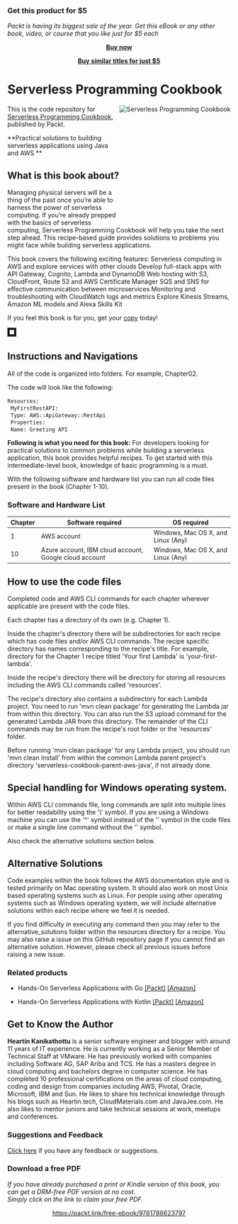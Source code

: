 
### Get this product for $5

<i>Packt is having its biggest sale of the year. Get this eBook or any other book, video, or course that you like just for $5 each</i>


<b><p align='center'>[Buy now](https://packt.link/9781788623797)</p></b>


<b><p align='center'>[Buy similar titles for just $5](https://subscription.packtpub.com/search)</p></b>


# Serverless Programming Cookbook

<a href="https://www.packtpub.com/application-development/serverless-programming-cookbook?utm_source=github&utm_medium=repository&utm_campaign=9781788623797 "><img src="https://d255esdrn735hr.cloudfront.net/sites/default/files/imagecache/ppv4_main_book_cover/9781788623797-%20Copy.png" alt="Serverless Programming Cookbook" height="256px" align="right"></a>

This is the code repository for [Serverless Programming Cookbook](https://www.packtpub.com/application-development/serverless-programming-cookbook?utm_source=github&utm_medium=repository&utm_campaign=9781788623797 ), published by Packt.

**Practical solutions to building serverless applications using Java and AWS	**

## What is this book about?
<span class="sugar_field" id="description">Managing physical servers will be a thing of the past once you’re able to harness the power of serverless computing. If you’re already prepped with the basics of serverless computing, Serverless Programming Cookbook will help you take the next step ahead. This recipe-based guide provides solutions to problems you might face while building serverless applications. </span>

This book covers the following exciting features:
Serverless computing in AWS and explore services with other clouds 
Develop full-stack apps with API Gateway, Cognito, Lambda and DynamoDB 
Web hosting with S3, CloudFront, Route 53 and AWS Certificate Manager 
SQS and SNS for effective communication between microservices 
Monitoring and troubleshooting with CloudWatch logs and metrics 
Explore Kinesis Streams, Amazon ML models and Alexa Skills Kit 

If you feel this book is for you, get your [copy](https://www.amazon.com/dp/1788623797) today!

<a href="https://www.packtpub.com/?utm_source=github&utm_medium=banner&utm_campaign=GitHubBanner"><img src="https://raw.githubusercontent.com/PacktPublishing/GitHub/master/GitHub.png" 
alt="https://www.packtpub.com/" border="5" /></a>

## Instructions and Navigations
All of the code is organized into folders. For example, Chapter02.

The code will look like the following:
```
Resources:
 MyFirstRestAPI:
 Type: AWS::ApiGateway::RestApi
 Properties:
 Name: Greeting API
```

**Following is what you need for this book:**
For developers looking for practical solutions to common problems while building a serverless application, this book provides helpful recipes. To get started with this intermediate-level book, knowledge of basic programming is a must.	

With the following software and hardware list you can run all code files present in the book (Chapter 1-10).
### Software and Hardware List
| Chapter | Software required | OS required |
| -------- | ------------------------------------ | ----------------------------------- |
| 1 | AWS account | Windows, Mac OS X, and Linux (Any) |
| 10 | Azure account, IBM cloud account, Google cloud account | Windows, Mac OS X, and Linux (Any) |

## How to use the code files

Completed code and AWS CLI commands for each chapter wherever applicable are present with the code files. 

Each chapter has a directory of its own (e.g. Chapter 1). 

Inside the chapter's directory there will be subdirectories for each recipe which has code files and/or AWS CLI commands. 
The recipe specific directory has names corresponding to the recipe's title. 
For example, directory for the Chapter 1 recipe titled 'Your first Lambda' is 'your-first-lambda'.  

Inside the recipe's directory there will be directory for storing all resources including the AWS CLI commands called 'resources'. 

The recipe's directory also contains a subdirectory for each Lambda project. 
You need to run 'mvn clean package' for generating the Lambda jar from within this directory. 
You can also run the S3 upload command for the generated Lambda JAR from this directory. 
The remainder of the CLI commands may be run from the recipe's root folder or the 'resources' folder.

Before running 'mvn clean package' for any Lambda project, you should run 'mvn clean install' from within the common Lambda parent project's directory 'serverless-cookbook-parent-aws-java', if not already done.

## Special handling for Windows operating system.

Within AWS CLI commands file, long commands are split into multiple lines for better readability using the '\\' symbol. 
If you are using a Windows machine you can use the '^' symbol instead of the  '\' symbol in the code files or make a single line command without the  '\' symbol. 

Also check the alternative solutions section below.

## Alternative Solutions

Code examples within the book follows the AWS documentation style and is tested primarily on Mac operating system. 
It should also work on most Unix based operating systems such as Linux. 
For people using other operating systems such as Windows operating system, we will include alternative solutions within each recipe where we feel it is needed. 

If you find difficulty in executing any command then you may refer to the alternative_solutions folder within the resources directory for a recipe. 
You may also raise a issue on this GitHub repository page if you cannot find an alternative solution. 
However, please check all previous issues before raising a new issue.


### Related products
* Hands-On Serverless Applications with Go [[Packt]](https://www.packtpub.com/application-development/hands-serverless-applications-go?utm_source=github&utm_medium=repository&utm_campaign=9781789134612 ) [[Amazon]](https://www.amazon.com/dp/1789134617)

* Hands-On Serverless Applications with Kotlin [[Packt]](https://www.packtpub.com/application-development/hands-serverless-applications-kotlin?utm_source=github&utm_medium=repository&utm_campaign=) [[Amazon]](https://www.amazon.com/dp/1788993705)


## Get to Know the Author
**Heartin Kanikathottu**
is a senior software engineer and blogger with around 11 years of IT experience. He is currently working as a Senior Member of Technical Staff at VMware. He has previously worked with companies including Software AG, SAP Ariba and TCS. He has a masters degree in cloud computing and bachelors degree in computer science. He has completed 10 professional certifications on the areas of cloud computing, coding and design from companies including AWS, Pivotal, Oracle, Microsoft, IBM and Sun. He likes to share his technical knowledge through his blogs such as Heartin.tech, CloudMaterials.com and JavaJee.com. He also likes to mentor juniors and take technical sessions at work, meetups and conferences.


### Suggestions and Feedback
[Click here](https://docs.google.com/forms/d/e/1FAIpQLSdy7dATC6QmEL81FIUuymZ0Wy9vH1jHkvpY57OiMeKGqib_Ow/viewform) if you have any feedback or suggestions.
### Download a free PDF

 <i>If you have already purchased a print or Kindle version of this book, you can get a DRM-free PDF version at no cost.<br>Simply click on the link to claim your free PDF.</i>
<p align="center"> <a href="https://packt.link/free-ebook/9781788623797">https://packt.link/free-ebook/9781788623797 </a> </p>